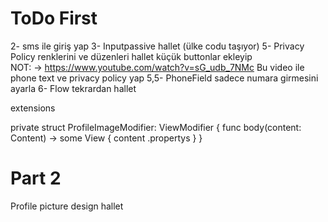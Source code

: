 #  ToDo First

2- sms ile giriş yap
3- Inputpassive hallet (ülke codu taşıyor)
5- Privacy Policy renklerini ve düzenleri hallet küçük buttonlar ekleyip  
NOT: -> https://www.youtube.com/watch?v=sG_udb_7NMc Bu video ile phone text ve privacy policy yap 
5,5- PhoneField sadece numara girmesini ayarla 
6- Flow tekrardan hallet

extensions

private struct ProfileImageModifier: ViewModifier {
    func body(content: Content) -> some View {
        content
            .propertys
    }
}

# Part 2 

Profile picture design hallet


